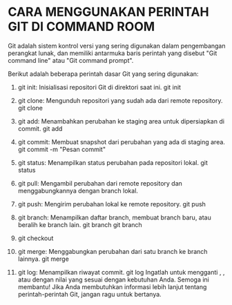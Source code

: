 ---
---

# CARA MENGGUNAKAN PERINTAH GIT DI COMMAND ROOM
Git adalah sistem kontrol versi yang sering digunakan dalam pengembangan perangkat lunak, dan memiliki antarmuka baris perintah yang disebut "Git command line" atau "Git command prompt".

Berikut adalah beberapa perintah dasar Git yang sering digunakan:

1. git init: Inisialisasi repositori Git di direktori saat ini.
   git init

2. git clone: Mengunduh repositori yang sudah ada dari remote repository.
  git clone <URL repository>

3. git add: Menambahkan perubahan ke staging area untuk dipersiapkan di commit.
  git add <nama file>
  
4. git commit: Membuat snapshot dari perubahan yang ada di staging area.
  git commit -m "Pesan commit"

6. git status: Menampilkan status perubahan pada repositori lokal.
     git status
   
8. git pull: Mengambil perubahan dari remote repository dan menggabungkannya dengan branch lokal.
9. git push: Mengirim perubahan lokal ke remote repository.
  git push

11. git branch: Menampilkan daftar branch, membuat branch baru, atau beralih ke branch lain.
  git branch
  git branch <nama branch>
  
12. git checkout <nama branch>
13. git merge: Menggabungkan perubahan dari satu branch ke branch lainnya.
  git merge <nama branch>
  
14. git log: Menampilkan riwayat commit.
  git log
Ingatlah untuk mengganti <nama file>, <URL repository>, atau <nama branch> dengan nilai yang sesuai dengan kebutuhan Anda. Semoga ini membantu! Jika Anda membutuhkan informasi lebih lanjut tentang perintah-perintah Git, jangan ragu untuk bertanya.
